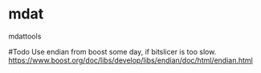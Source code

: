 # mdat
mdattools

#Todo
Use endian from boost some day, if bitslicer is too slow.
https://www.boost.org/doc/libs/develop/libs/endian/doc/html/endian.html
